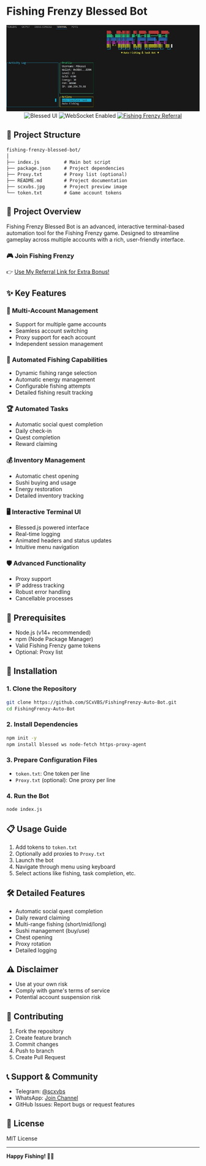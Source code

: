 # Fishing Frenzy Blessed Bot

<div align="center">
  <img src="screen.jpg" alt="Fishing Frenzy Bot Preview" width="600">

  <div>
    <img src="https://img.shields.io/badge/UI-Blessed-blue?style=for-the-badge&logo=xterm" alt="Blessed UI">
    <img src="https://img.shields.io/badge/WebSocket-Enabled-4A90E2?style=for-the-badge&logo=websocket" alt="WebSocket Enabled">
    <a href="https://fishingfrenzy.co?code=62H8PM">
      <img src="https://img.shields.io/badge/Fishing%20Frenzy-Join%20Now-brightgreen?style=for-the-badge&logo=gamepad" alt="Fishing Frenzy Referral">
    </a>
  </div>
</div>

## 📂 Project Structure

```
fishing-frenzy-blessed-bot/
│
├── index.js         # Main bot script
├── package.json     # Project dependencies
├── Proxy.txt        # Proxy list (optional)
├── README.md        # Project documentation
├── scxvbs.jpg       # Project preview image
└── token.txt        # Game account tokens
```

## 🌟 Project Overview

Fishing Frenzy Blessed Bot is an advanced, interactive terminal-based automation tool for the Fishing Frenzy game. Designed to streamline gameplay across multiple accounts with a rich, user-friendly interface.

### 🎮 Join Fishing Frenzy
👉 [Use My Referral Link for Extra Bonus!](https://fishingfrenzy.co?code=62H8PM)

## ✨ Key Features

### 🤖 Multi-Account Management
- Support for multiple game accounts
- Seamless account switching
- Proxy support for each account
- Independent session management

### 🎣 Automated Fishing Capabilities
- Dynamic fishing range selection
- Automatic energy management
- Configurable fishing attempts
- Detailed fishing result tracking

### 🏆 Automated Tasks
- Automatic social quest completion
- Daily check-in
- Quest completion
- Reward claiming

### 💰 Inventory Management
- Automatic chest opening
- Sushi buying and usage
- Energy restoration
- Detailed inventory tracking

### 🖥️ Interactive Terminal UI
- Blessed.js powered interface
- Real-time logging
- Animated headers and status updates
- Intuitive menu navigation

### 🛡️ Advanced Functionality
- Proxy support
- IP address tracking
- Robust error handling
- Cancellable processes

## 🚀 Prerequisites
- Node.js (v14+ recommended)
- npm (Node Package Manager)
- Valid Fishing Frenzy game tokens
- Optional: Proxy list

## 🔧 Installation

### 1. Clone the Repository
```bash
git clone https://github.com/SCxVBS/FishingFrenzy-Auto-Bot.git
cd FishingFrenzy-Auto-Bot
```

### 2. Install Dependencies
```bash
npm init -y
npm install blessed ws node-fetch https-proxy-agent
```

### 3. Prepare Configuration Files
- `token.txt`: One token per line
- `Proxy.txt` (optional): One proxy per line

### 4. Run the Bot
```bash
node index.js
```

## 📋 Usage Guide
1. Add tokens to `token.txt`
2. Optionally add proxies to `Proxy.txt`
3. Launch the bot
4. Navigate through menu using keyboard
5. Select actions like fishing, task completion, etc.

## 🛠️ Detailed Features
- Automatic social quest completion
- Daily reward claiming
- Multi-range fishing (short/mid/long)
- Sushi management (buy/use)
- Chest opening
- Proxy rotation
- Detailed logging

## ⚠️ Disclaimer
- Use at your own risk
- Comply with game's terms of service
- Potential account suspension risk

## 🤝 Contributing
1. Fork the repository
2. Create feature branch
3. Commit changes
4. Push to branch
5. Create Pull Request

## 📞 Support & Community
- Telegram: [@scxvbs](https://t.me/scxvbs)
- WhatsApp: [Join Channel](https://whatsapp.com/channel/0029VbAR1YL5EjxqhRhOzT3x)
- GitHub Issues: Report bugs or request features

## 📜 License
MIT License

---

**Happy Fishing! 🎣🤖**
